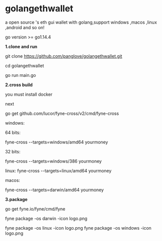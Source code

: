 # golangethwallet
a open source 's eth gui wallet with golang,support windows ,macos ,linux ,android and so on!


go version >= go1.14.4 


**1.clone and run** 

git clone https://github.com/panglove/golangethwallet.git

cd golangethwallet


go run main.go

**2.cross build**


you must install docker

next 

go get github.com/lucor/fyne-cross/v2/cmd/fyne-cross


windows:

64 bits:

fyne-cross --targets=windows/amd64 yourmoney

32 bits:

fyne-cross --targets=windows/386 yourmoney


linux:
fyne-cross --targets=linux/amd64 yourmoney


macos:

fyne-cross --targets=darwin/amd64 yourmoney


**3.package**

go get fyne.io/fyne/cmd/fyne



fyne package -os darwin -icon logo.png

fyne package -os linux -icon logo.png
fyne package -os windows -icon logo.png